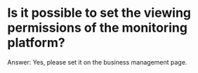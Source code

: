 # Is it possible to set the viewing permissions of the monitoring platform?

Answer: Yes, please set it on the business management page.